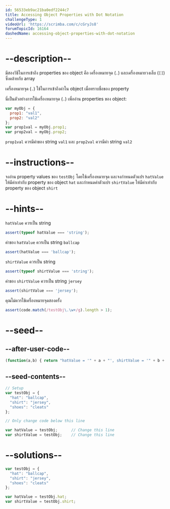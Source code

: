 ```yaml
---
id: 56533eb9ac21ba0edf2244c7
title: Accessing Object Properties with Dot Notation
challengeType: 1
videoUrl: 'https://scrimba.com/c/cGryJs8'
forumTopicId: 16164
dashedName: accessing-object-properties-with-dot-notation
---
```


# --description--

มีสองวิธีในการเข้าถึง properties ของ object คือ เครื่องหมายจุด (`.`) และเครื่องหมายวงเล็บ (`[]`) ซึ่งคล้ายกับ array

เครื่องหมายจุด (`.`) ใช้ในการเข้าถึงค่าใน object เมื่อทราบชื่อของ property 

นี่เป็นตัวอย่างการใช้เครื่องหมายจุด (`.`) เพื่ออ่าน properties ของ object:

```js
var myObj = {
  prop1: "val1",
  prop2: "val2"
};
var prop1val = myObj.prop1;
var prop2val = myObj.prop2;
```

`prop1val` ควรมีค่าของ string `val1` และ `prop2val` ควรมีค่า string `val2`

# --instructions--

จงอ่าน property values ของ `testObj` โดยใช้เครื่องหมายจุด และจงกำหนดตัวแปร `hatValue` ให้มีค่าเท่ากับ property ของ object `hat` และกำหนดค่าตัวแปร `shirtValue` ให้มีค่าเท่ากับ property ของ object `shirt`

# --hints--

`hatValue` ควรเป็น string

```js
assert(typeof hatValue === 'string');
```

ค่าของ `hatValue` ควรเป็น string `ballcap`

```js
assert(hatValue === 'ballcap');
```

`shirtValue` ควรเป็น string

```js
assert(typeof shirtValue === 'string');
```

ค่าของ `shirtValue` ควรเป็น string `jersey`

```js
assert(shirtValue === 'jersey');
```


คุณไม่ควรใช้เครื่องหมายจุดสองครั้ง

```js
assert(code.match(/testObj\.\w+/g).length > 1);
```

# --seed--

## --after-user-code--

```js
(function(a,b) { return "hatValue = '" + a + "', shirtValue = '" + b + "'"; })(hatValue,shirtValue);
```

## --seed-contents--

```js
// Setup
var testObj = {
  "hat": "ballcap",
  "shirt": "jersey",
  "shoes": "cleats"
};

// Only change code below this line

var hatValue = testObj;      // Change this line
var shirtValue = testObj;    // Change this line
```

# --solutions--

```js
var testObj = {
  "hat": "ballcap",
  "shirt": "jersey",
  "shoes": "cleats"
};

var hatValue = testObj.hat;
var shirtValue = testObj.shirt;
```
